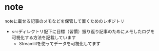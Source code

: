 # note
noteに載せる記事のメモなどを保管して置くためのレポジトリ

- `src`ディレクトリ配下に目標（習慣）振り返り記事のためにメモしたログを可視化する方法を記載しています  
  - Streamlitを使ってデータを可視化してます
